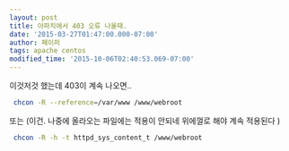 ```yaml
---
layout: post
title: 아파치에서 403 오류 나올때.
date: '2015-03-27T01:47:00.000-07:00'
author: 페이퍼
tags: apache centos
modified_time: '2015-10-06T02:40:53.069-07:00'
---
```


이것저것 했는데 403이 계속 나오면..  
```bash
 chcon -R --reference=/var/www /www/webroot
```
 
 또는 (이건. 나중에 올라오는 파일에는 적용이 안되네 위에껄로 해야 계속 적용된다 )
```bash
 chcon -R -h -t httpd_sys_content_t /www/webroot
```
 
 